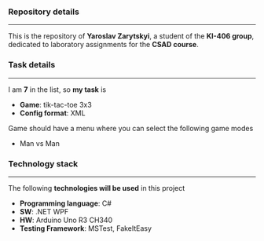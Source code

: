 ### Repository details
---
This is the repository of **Yaroslav Zarytskyi**, a student of the **KI-406 group**, dedicated to laboratory assignments for the **CSAD course**.
### Task details
---
I am **7** in the list, so **my task** is
* **Game**: tik-tac-toe 3x3 
* **Config format**: XML

Game should have a menu where you can select the following game modes
* Man vs Man
### Technology stack
---
The following **technologies will be used** in this project
* **Programming language**: C#
* **SW**: .NET WPF
* **HW**: Arduino Uno R3 CH340
* **Testing Framework**: MSTest, FakeItEasy
